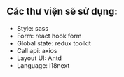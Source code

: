 ## Các thư viện sẽ sử dụng:

- Style: sass
- Form: react hook form
- Global state: redux toolkit
- Call api: axios
- Layout UI: Antd
- Language: i18next

